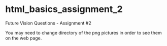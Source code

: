 # html_basics_assignment_2
 Future Vision Questions - Assignment #2

You may need to change directory of the png pictures in order to see them on the web page.
